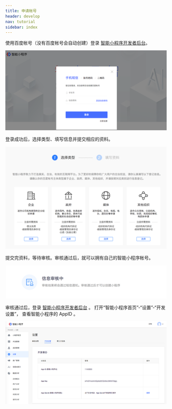 ```yaml
---
title: 申请帐号
header: develop
nav: tutorial
sidebar: index
---
```



使用百度帐号（没有百度帐号会自动创建）登录 [智能小程序开发者后台](https://smartprogram.baidu.com/mappconsole/main/login)。

![图片](../../../img/tutorial/index/index-01.png)

登录成功后，选择类型、填写信息并提交相应的资料。

![图片](../../../img/introduction/register/register-02.png)

提交完资料，等待审核。审核通过后，就可以拥有自己的智能小程序帐号。

![图片](../../../img/result.png)

审核通过后，登录 [智能小程序开发者后台](https://smartprogram.baidu.com/mappconsole/main/login) 。 打开“智能小程序首页”-“设置”-“开发设置”， 查看智能小程序的 AppID 。

![图片](../../../img/introduction/register/register-10.png)
